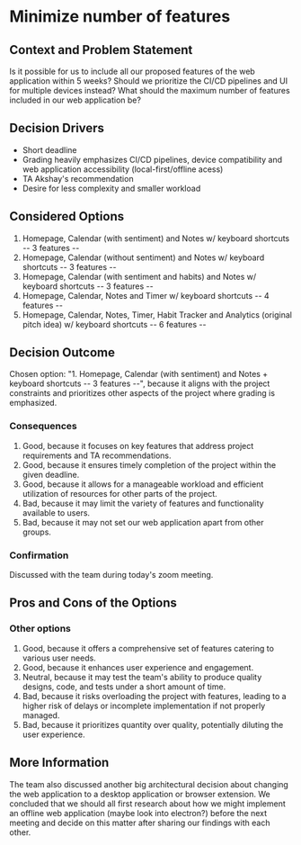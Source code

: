 # Minimize number of features

## Context and Problem Statement

Is it possible for us to include all our proposed features of the web application within 5 weeks?
Should we prioritize the CI/CD pipelines and UI for multiple devices instead?
What should the maximum number of features included in our web application be?

## Decision Drivers

* Short deadline
* Grading heavily emphasizes CI/CD pipelines, device compatibility and web application accessibility (local-first/offline acess)
* TA Akshay's recommendation
* Desire for less complexity and smaller workload

## Considered Options

1. Homepage, Calendar (with sentiment) and Notes w/ keyboard shortcuts -- 3 features --
2. Homepage, Calendar (without sentiment) and Notes w/ keyboard shortcuts -- 3 features --
3. Homepage, Calendar (with sentiment and habits) and Notes w/ keyboard shortcuts -- 3 features --
4. Homepage, Calendar, Notes and Timer w/ keyboard shortcuts -- 4 features --
5. Homepage, Calendar, Notes, Timer, Habit Tracker and Analytics (original pitch idea) w/ keyboard shortcuts -- 6 features --

## Decision Outcome

Chosen option: "1. Homepage, Calendar (with sentiment) and Notes + keyboard shortcuts -- 3 features --", because it aligns with the project constraints and prioritizes other aspects of the project where grading is emphasized.

### Consequences

1. Good, because it focuses on key features that address project requirements and TA recommendations.
2. Good, because it ensures timely completion of the project within the given deadline.
3. Good, because it allows for a manageable workload and efficient utilization of resources for other parts of the project.
4. Bad, because it may limit the variety of features and functionality available to users.
5. Bad, because it may not set our web application apart from other groups.

### Confirmation

Discussed with the team during today's zoom meeting.

## Pros and Cons of the Options

### Other options

1. Good, because it offers a comprehensive set of features catering to various user needs.
2. Good, because it enhances user experience and engagement.
3. Neutral, because it may test the team's ability to produce quality designs, code, and tests under a short amount of time.
4. Bad, because it risks overloading the project with features, leading to a higher risk of delays or incomplete implementation if not properly managed.
5. Bad, because it prioritizes quantity over quality, potentially diluting the user experience.

## More Information

The team also discussed another big architectural decision about changing the web application to a desktop application or browser extension. We concluded that we should all first research about how we 
might implement an offline web application (maybe look into electron?) before the next meeting and decide on this matter after sharing our findings with each other.
